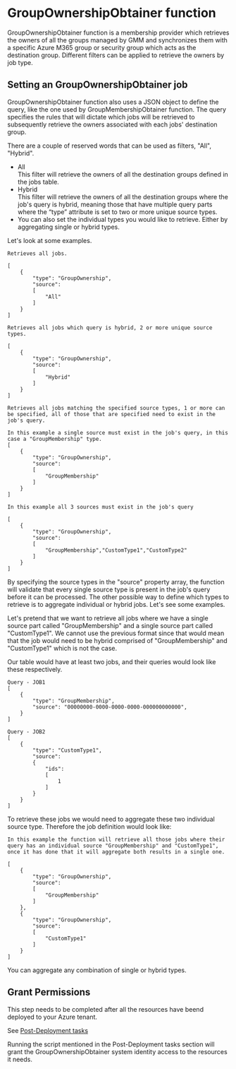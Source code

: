 # GroupOwnershipObtainer function

GroupOwnershipObtainer function is a membership provider which retrieves the owners of all the groups managed by GMM and synchronizes them with a specific Azure M365 group or security group which acts as the destination group. Different filters can be applied to retrieve the owners by job type.

## Setting an GroupOwnershipObtainer job

GroupOwnershipObtainer function also uses a JSON object to define the query, like the one used by GroupMembershipObtainer function. The query specifies the rules that will dictate which jobs will be retrieved to subsequently retrieve the owners associated with each jobs' destination group.

There are a couple of reserved words that can be used as filters, "All", "Hybrid".

- All  
This filter will retrieve the owners of all the destination groups defined in the jobs table.
- Hybrid  
This filter will retrieve the owners of all the destination groups where the job's query is hybrid, meaning those that have multiple query parts where the “type” attribute is set to two or more unique source types.  
- You can also set the individual types you would like to retrieve. Either by aggregating single or hybrid types.

Let's look at some examples.
```
Retrieves all jobs.

[
    {
        "type": "GroupOwnership",
        "source":
        [
            "All"
        ]
    }
]
```
```
Retrieves all jobs which query is hybrid, 2 or more unique source types.

[
    {
        "type": "GroupOwnership",
        "source":
        [
            "Hybrid"
        ]
    }
]
```
```
Retrieves all jobs matching the specified source types, 1 or more can be specified, all of those that are specified need to exist in the job's query.

In this example a single source must exist in the job's query, in this case a "GroupMembership" type.
[
    {
        "type": "GroupOwnership",
        "source":
        [
            "GroupMembership"
        ]
    }
]

In this example all 3 sources must exist in the job's query

[
    {
        "type": "GroupOwnership",
        "source":
        [
            "GroupMembership","CustomType1","CustomType2"
        ]
    }
]
```

By specifying the source types in the "source" property array, the function will validate that every single source type is present in the job's query before it can be processed.
The other possible way to define which types to retrieve is to aggregate individual or hybrid jobs. Let's see some examples.

Let's pretend that we want to retrieve all jobs where we have a single source part called "GroupMembership" and a single source part called "CustomType1". We cannot use the previous format since that would mean that the job would need to be hybrid comprised of "GroupMembership" and "CustomType1" which is not the case.

Our table would have at least two jobs, and their queries would look like these respectively.
```
Query - JOB1
[
    {
        "type": "GroupMembership",
        "source": "00000000-0000-0000-0000-000000000000",
    }
]

Query - JOB2
[
    {
        "type": "CustomType1",
        "source":
        {
            "ids":
            [
                1
            ]
        }
    }
]
```
To retrieve these jobs we would need to aggregate these two individual source type. Therefore the job definition would look like:
```
In this example the function will retrieve all those jobs where their query has an individual source "GroupMembership" and "CustomType1", once it has done that it will aggregate both results in a single one.

[
    {
        "type": "GroupOwnership",
        "source":
        [
            "GroupMembership"
        ]
    },
    {
        "type": "GroupOwnership",
        "source":
        [
            "CustomType1"
        ]
    }
]
```

You can aggregate any combination of single or hybrid types.

## Grant Permissions

This step needs to be completed after all the resources have beend deployed to your Azure tenant.

See [Post-Deployment tasks](../../../../../README.md#post-deployment-tasks)

Running the script mentioned in the Post-Deployment tasks section will grant the GroupOwnershipObtainer system identity access to the resources it needs.


